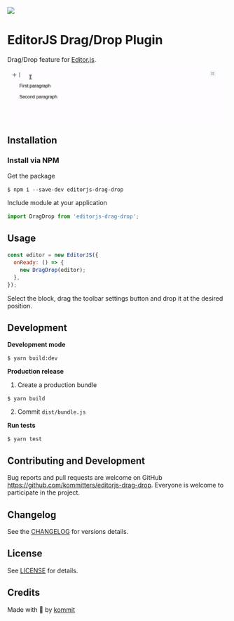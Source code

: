 ![](https://badgen.net/badge/Editor.js/v2.0/blue)

# EditorJS Drag/Drop Plugin

Drag/Drop feature for [Editor.js](https://editorjs.io).

![](assets/demo.gif)

## Installation

### Install via NPM

Get the package

```shell
$ npm i --save-dev editorjs-drag-drop
```

Include module at your application

```javascript
import DragDrop from 'editorjs-drag-drop';
```

## Usage

```javascript
const editor = new EditorJS({
  onReady: () => {
    new DragDrop(editor);
  },
});
```

Select the block, drag the toolbar settings button and drop it at the desired position. 

## Development

**Development mode**

```shell
$ yarn build:dev
```

**Production release**

1. Create a production bundle

```shell
$ yarn build
```

2. Commit `dist/bundle.js`

**Run tests**

```shell
$ yarn test
```


## Contributing and Development
Bug reports and pull requests are welcome on GitHub https://github.com/kommitters/editorjs-drag-drop. Everyone is welcome to participate in the project.

## Changelog
See the [CHANGELOG](https://github.com/kommitters/editorjs-drag-drop/blob/master/CHANGELOG.md) for versions details.

## License
See [LICENSE](https://github.com/kommitters/editorjs-drag-drop/blob/master/LICENSE) for details.

## Credits
Made with 💙 by [kommit](https://kommit.co)
